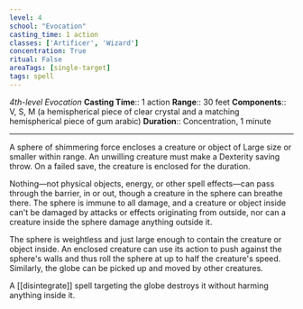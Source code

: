 ```yaml
---
level: 4
school: "Evocation"
casting_time: 1 action
classes: ['Artificer', 'Wizard']
concentration: True
ritual: False
areaTags: [single-target]
tags: spell
---
```


_4th-level Evocation_
**Casting Time**:: 1 action
**Range**:: 30 feet
**Components**:: V, S, M (a hemispherical piece of clear crystal and a matching hemispherical piece of gum arabic)
**Duration**:: Concentration, 1 minute

---

A sphere of shimmering force encloses a creature or object of Large size or smaller within range. An unwilling creature must make a Dexterity saving throw. On a failed save, the creature is enclosed for the duration.

Nothing—not physical objects, energy, or other spell effects—can pass through the barrier, in or out, though a creature in the sphere can breathe there. The sphere is immune to all damage, and a creature or object inside can't be damaged by attacks or effects originating from outside, nor can a creature inside the sphere damage anything outside it.

The sphere is weightless and just large enough to contain the creature or object inside. An enclosed creature can use its action to push against the sphere's walls and thus roll the sphere at up to half the creature's speed. Similarly, the globe can be picked up and moved by other creatures.

A [[disintegrate]] spell targeting the globe destroys it without harming anything inside it.



